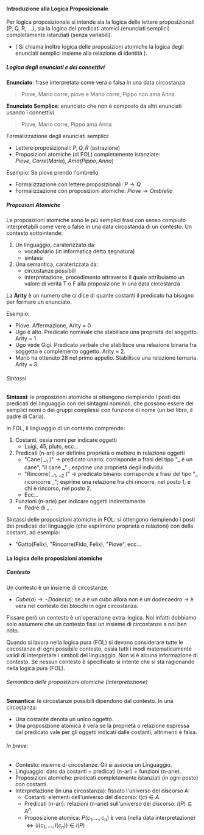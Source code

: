 #### Introduzione alla Logica Proposizionale

Per logica proposizionale si intende sia la logica delle lettere proposizionali (P, Q, R, ...), sia la logica dei predicati atomici (enunciati semplici) completamente istanziati (senza variabili).
- ( Si chiama inoltre logica delle proposizioni atomiche la logica degli enunciati semplici insieme alla relazione di identità ).

##### Logica degli enunciati e dei connettivi
**Enunciato**: frase interpretata come vera o falsa in una data circostanza
> Piove, Mario corre, piove e Mario corre, Pippo non ama Anna

**Enunciato Semplice**: enunciato che non è composto da altri enunciati usando i connettivi
>Piove, Mario corre, Pippo ama Anna

Formalizzazione degli enunciati semplici:
- Lettere proposizionali: $P, Q, R$ (astrazione)
- Proposizioni atomiche (di FOL) completamente istanziate: $Piove,\ Corre(Mario),\ Ama(Pippo, Anna)$

Esempio: Se piove prendo l'ombrello
- Formalizzazione con lettere proposizionali: $P \rightarrow Q$  
- Formalizzazione con proposizioni atomiche: $Piove \rightarrow Ombrello$ 

##### Propozioni Atomiche
Le proposizioni atomiche sono le più semplici frasi con senso compiuto interpretabili come vere o false in una data circostanda di un contesto. Un contesto sottointende:
1) Un linguaggio, caraterizzato da:
	- vocabolario (in informatica detto segnatura)
	- sintassi
2) Una semantica, caraterizzata da:
	- circostanze possibili
	- interpretazione, procedimento attraverso il quale attribuiamo un valore di verità T o F alla proposizione in una data circostanza

La **Arity** è un numero che ci dice di quante costanti il predicato ha bisogno per formare un enunciato.

Esempio:
- Piove. Affermazione, Arity = 0
- Ugo è alto. Predicato nominale che stabilisce una proprietà del soggetto. Arity = 1
- Ugo vede Gigi. Predicato verbale che stabilisce una relazione binaria fra soggetto e complemento oggetto. Arity = 2.
- Mario ha ottenuto 28 nel primo appello. Stabilisce una relazione ternaria. Arity = 3.

###### Sintassi
**Sintassi**: le proposizioni atomiche si ottengono riempiendo i posti dei predicati del linguaggio con dei sintagmi nominali, che possono essere dei semplici nomi o dei gruppi complessi con funzione di nome (un bel libro, il padre di Carla).

In FOL, il linguaggio di un contesto comprende:
1) Costanti, ossia nomi per indicare oggetti
	- Luigi, 45, pluto, ecc...
2) Predicati (n-ari) per definire proprietà o mettere in relazione oggetti
	- "Cane( \_<sub>1</sub> )" -> predicato unario: corrisponde a frasi del tipo "_ è un cane", "il cane \_" ; esprime una proprietà degli individui
	- "Rincorre( \_<sub>1</sub>, \_<sub>2</sub> )" -> predicato binario: corrisponde a frasi del tipo "_ riconcorre \_"; esprime una relazione fra chi rincorre, nel posto 1, e chi è rincorso, nel posto 2.
	- Ecc...
3) Funzioni (n-arie) per indicare oggetti indirettamente
	- Padre di _ .

Sintassi delle proposizioni atomiche in FOL: si ottengono riempiendo i posti dei predicati del linguaggio (che esprimono proprietà o relazioni) con delle costanti, ad esempio:
- "Gatto(Felix), "Rincorre(Fido, Felix), "Piove", ecc...
#### La logica delle proposizioni atomiche
##### Contesto
Un contesto è un insieme di circostanze. 
- $Cube(a) \rightarrow \neg Dodec(a)$: se a è un cubo allora non è un dodecaedro -> è vera nel contesto dei blocchi in ogni circostanza.

Fissare però un contesto è un'operazione extra-logica. Noi infatti dobbiamo solo assumere che un contesto fissi un insieme di circostanze a noi ben noto.

Quando si lavora nella logica pura (FOL) si devono considerare tutte le circostanze di ogni possibile contesto, ossia tutti i modi matematicamente validi di interpretare i simboli del linguaggio. Non vi è alcuna informazione di contesto. Se nessun contesto è specificato si intente che si sta ragionando nella logica pura (FOL).

###### Semantica delle proposizioni atomiche (interpretazione)
**Semantica**: le circostanze possibili dipendono dal contesto. In una circostanza:
- Una costante denota un unico oggetto.
- Una proposizione atomica è vera se la proprietà o relazione espressa dal predicato vale per gli oggetti indicati dalle costanti, altrimenti è falsa.

###### In breve:
- Contesto: insieme di circostanze. Gli si associa un Linguaggio.
- Linguaggio: dato da costanti + predicati (n-ari) + funzioni (n-arie).
- Proposizioni atomiche: predicati completamente istanziati (in ogni posto) con costanti.
- Interpretazione (in una circostanza): fissato l'universo del discorso A:
	- Costanti: elementi dell'universo del discorso: $I(c) \in A$.
	- Predicati (n-ari): relazioni (n-arie) sull'universo del discorso: $I(P) \subseteq A^n$. 
	- Proposizione atomica: 
	  $P(c_{1}, \ldots, c_{n})$ è vera (nella data interpretazione) $\iff (I(c_{1}, \ldots, I(c_{n})) \in I(P)$ 
